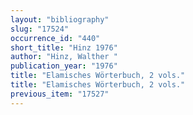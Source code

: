 ```yaml
---
layout: "bibliography"
slug: "17524"
occurrence_id: "440"
short_title: "Hinz 1976"
author: "Hinz, Walther "
publication_year: "1976"
title: "Elamisches Wörterbuch, 2 vols."
title: "Elamisches Wörterbuch, 2 vols."
previous_item: "17527"
---
```

